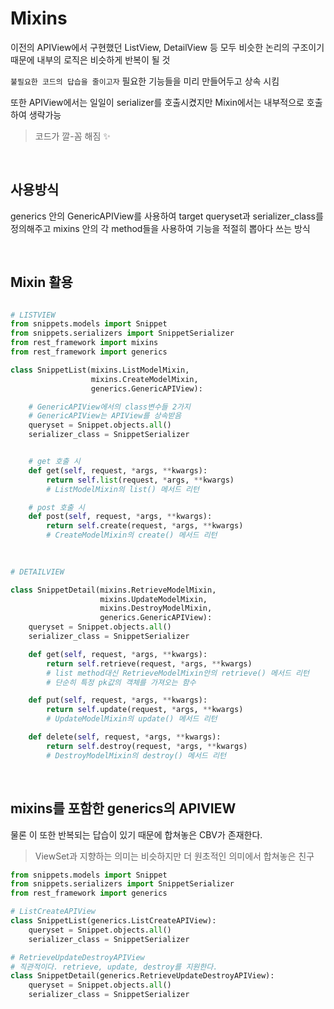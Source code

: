 # Mixins

이전의 APIView에서 구현했던 ListView, DetailView 등 모두 비슷한 논리의 구조이기 때문에 
내부의 로직은 비슷하게 반복이 될 것

`불필요한 코드의 답습을 줄이고자` 필요한 기능들을 미리 만들어두고 상속 시킴

또한 APIView에서는 일일이 serializer를 호출시켰지만 Mixin에서는 내부적으로 호출하여 생략가능

> 코드가 깔-꼼 해짐 :sparkles:

<br>

## 사용방식

generics 안의 GenericAPIView를 사용하여 target queryset과 serializer_class를 정의해주고
mixins 안의 각 method들을 사용하여 기능을 적절히 뽑아다 쓰는 방식

<br>

## Mixin 활용

```python

# LISTVIEW
from snippets.models import Snippet
from snippets.serializers import SnippetSerializer
from rest_framework import mixins
from rest_framework import generics

class SnippetList(mixins.ListModelMixin,
                  mixins.CreateModelMixin,
                  generics.GenericAPIView):

    # GenericAPIView에서의 class변수들 2가지
    # GenericAPIView는 APIView를 상속받음
    queryset = Snippet.objects.all()
    serializer_class = SnippetSerializer


    # get 호출 시
    def get(self, request, *args, **kwargs):
        return self.list(request, *args, **kwargs)
        # ListModelMixin의 list() 메서드 리턴

    # post 호출 시
    def post(self, request, *args, **kwargs):
        return self.create(request, *args, **kwargs)
        # CreateModelMixin의 create() 메서드 리턴

        
        
# DETAILVIEW

class SnippetDetail(mixins.RetrieveModelMixin,
                    mixins.UpdateModelMixin,
                    mixins.DestroyModelMixin,
                    generics.GenericAPIView):
    queryset = Snippet.objects.all()
    serializer_class = SnippetSerializer

    def get(self, request, *args, **kwargs):
        return self.retrieve(request, *args, **kwargs)
        # list method대신 RetrieveModelMixin안의 retrieve() 메서드 리턴
        # 단순히 특정 pk값의 객체를 가져오는 함수

    def put(self, request, *args, **kwargs):
        return self.update(request, *args, **kwargs)
        # UpdateModelMixin의 update() 메서드 리턴

    def delete(self, request, *args, **kwargs):
        return self.destroy(request, *args, **kwargs)
        # DestroyModelMixin의 destroy() 메서드 리턴
```


<br>


## mixins를 포함한 generics의 APIVIEW

물론 이 또한 반복되는 답습이 있기 때문에 합쳐놓은 CBV가 존재한다.
> ViewSet과 지향하는 의미는 비슷하지만 더 원초적인 의미에서 합쳐놓은 친구


```python
from snippets.models import Snippet
from snippets.serializers import SnippetSerializer
from rest_framework import generics

# ListCreateAPIView 
class SnippetList(generics.ListCreateAPIView):
    queryset = Snippet.objects.all()
    serializer_class = SnippetSerializer

# RetrieveUpdateDestroyAPIView
# 직관적이다. retrieve, update, destroy를 지원한다.
class SnippetDetail(generics.RetrieveUpdateDestroyAPIView):
    queryset = Snippet.objects.all()
    serializer_class = SnippetSerializer
```